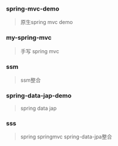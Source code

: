 ### spring-mvc-demo
> 原生spring mvc demo

### my-spring-mvc
> 手写 spring mvc

### ssm
> ssm整合

### spring-data-jap-demo
> spring data jap

### sss
> spring springmvc spring-data-jpa整合